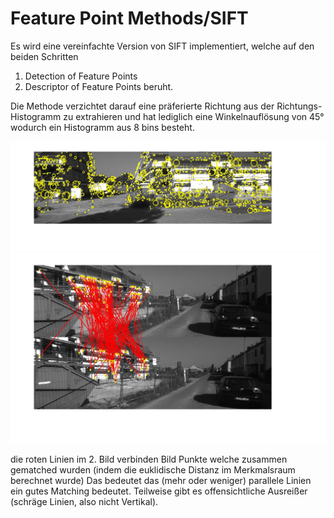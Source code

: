 # Feature Point Methods/SIFT

Es wird eine vereinfachte Version von SIFT implementiert, welche auf den beiden Schritten
1. Detection of Feature Points
2. Descriptor of Feature Points
beruht.

Die Methode verzichtet darauf eine präferierte Richtung aus der Richtungs-Histogramm zu extrahieren und hat lediglich eine Winkelnauflösung von 45°
wodurch ein Histogramm aus 8 bins besteht.

![Alt text](assets/extract_feature.jpg?raw=true "Detected Feature Points")
![Alt text](assets/match_feature.jpg?raw=true "Match Feature Points")

die roten Linien im 2. Bild verbinden Bild Punkte welche zusammen gematched wurden (indem die euklidische Distanz im Merkmalsraum berechnet wurde)
Das bedeutet das (mehr oder weniger) parallele Linien ein gutes Matching bedeutet. Teilweise gibt es offensichtliche Ausreißer (schräge Linien, also nicht Vertikal).
